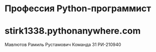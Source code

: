 # Профессия Python-программист
# stirk1338.pythonanywhere.com
Мавлютов Рамиль Рустамович
Команда 31
РИ-210940
